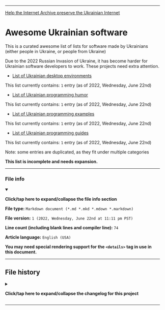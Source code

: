 
***

[Help the Internet Archive preserve the Ukrainian Internet](https://archive.org/donate)

# Awesome Ukrainian software

This is a curated awesome list of lists for software made by Ukrainians (either people in Ukraine, or people from Ukraine)

Due to the 2022 Russian Invasion of Ukraine, it has become harder for Ukrainian software developers to work. These projects need extra attention.

- [List of Ukrainian desktop environments](/Awesome-Ukrainian-Software/Lists/Desktop-Environments/README.md)

This list currently contains: `1` entry (as of 2022, Wednesday, June 22nd)

- [List of Ukrainian programming humor](/Awesome-Ukrainian-Software/Lists/Programmer-Humor/README.md)

This list currently contains: `1` entry (as of 2022, Wednesday, June 22nd)

- [List of Ukrainian programming examples](/Awesome-Ukrainian-Software/Lists/Programmer-Examples/README.md)

This list currently contains: `1` entry (as of 2022, Wednesday, June 22nd)

- [List of Ukrainian programming guides](/Awesome-Ukrainian-Software/Lists/Programmer-Guides/README.md)

This list currently contains: `1` entry (as of 2022, Wednesday, June 22nd)

Note: some entries are duplicated, as they fit under multiple categories

**This list is incomplete and needs expansion.**

***

### File info

<details open><summary><p lang="en"><b>Click/tap here to expand/collapse the file info section</b></p></summary>

**File type:** `Markdown document (*.md *.mkd *.mdown *.markdown)`

**File version:** `1 (2022, Wednesday, June 22nd at 11:11 pm PST)`

**Line count (including blank lines and compiler line):** `74`

**Article language:** `English (USA)`

**You may need special rendering support for the `<details>` tag in use in this document.**

</details>

***

## File history

<details><summary><p lang="en"><b>Click/tap here to expand/collapse the changelog for this project</b></p></summary>

<details><summary><p lang="en"><b>Version 1 (2022, Wednesday, June 22nd at 11:11 pm PST)</b></p></summary>

**This version was made by:** [`@seanpm2001`](https://github.com/seanpm2001/)

> Changes:

- [x] Started the file
- [x] Added the title section
- [x] Added the main list
- [x] Added the file info section
- [x] Added the file history section
- [ ] No other changes in version 1

</details>

</details>

***
